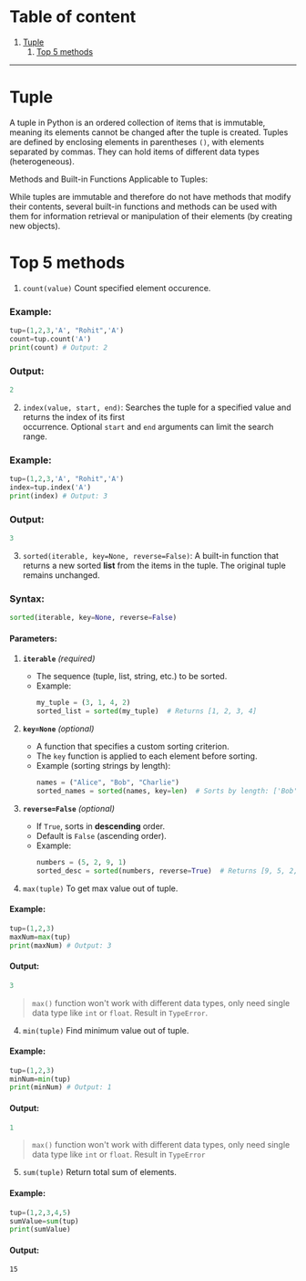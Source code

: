 # Table of content

1. [Tuple](#tuple)
    1. [Top 5 methods](#top-5-methods)

---
# Tuple

A tuple in Python is an ordered collection of items that is immutable, meaning its elements cannot be changed after the tuple is created. Tuples are defined by enclosing elements in parentheses `()`, with elements separated by commas. They can hold items of different data types (heterogeneous). 

Methods and Built-in Functions Applicable to Tuples:

While tuples are immutable and therefore do not have methods that modify their contents, several built-in functions and methods can be used with them for information retrieval or manipulation of their elements (by creating new objects).

# Top 5 methods

1. `count(value)` Count specified element occurence.
### Example:
```python
tup=(1,2,3,'A', "Rohit",'A')
count=tup.count('A')
print(count) # Output: 2
```
### Output:
```python
2
```

2. `index(value, start, end)`: Searches the tuple for a specified value and returns the index of its first occurrence. Optional `start` and `end` arguments can limit the search range.
### Example:
```python
tup=(1,2,3,'A', "Rohit",'A')
index=tup.index('A')
print(index) # Output: 3
```
### Output:
```python
3
```

3. `sorted(iterable, key=None, reverse=False)`: A built-in function that returns a new sorted **list** from the items in the tuple. The original tuple remains unchanged.
### Syntax:
```python
sorted(iterable, key=None, reverse=False)
```
#### Parameters:
1. **`iterable`** *(required)*  
   - The sequence (tuple, list, string, etc.) to be sorted.  
   - Example:  
     ```python
     my_tuple = (3, 1, 4, 2)
     sorted_list = sorted(my_tuple)  # Returns [1, 2, 3, 4]
     ```

2. **`key=None`** *(optional)*  
   - A function that specifies a custom sorting criterion.  
   - The `key` function is applied to each element before sorting.  
   - Example (sorting strings by length):  
     ```python
     names = ("Alice", "Bob", "Charlie")
     sorted_names = sorted(names, key=len)  # Sorts by length: ['Bob', 'Alice', 'Charlie']
     ```

3. **`reverse=False`** *(optional)*  
   - If `True`, sorts in **descending** order.  
   - Default is `False` (ascending order).  
   - Example:  
     ```python
     numbers = (5, 2, 9, 1)
     sorted_desc = sorted(numbers, reverse=True)  # Returns [9, 5, 2, 1]
     ```

3. `max(tuple)` To get max value out of tuple.
#### Example:
```python
tup=(1,2,3)
maxNum=max(tup)
print(maxNum) # Output: 3
```
#### Output:
```python
3
```
> `max()` function won't work with different data types, only need single data type like `int` or `float`. Result in `TypeError`.

4. `min(tuple)` Find minimum value out of tuple.
#### Example:
```python
tup=(1,2,3)
minNum=min(tup)
print(minNum) # Output: 1
```
#### Output:
```python
1
```
> `max()` function won't work with different data types, only need single data type like `int` or `float`. Result in `TypeError`

5. `sum(tuple)` Return total sum of elements.
#### Example:
```python
tup=(1,2,3,4,5)
sumValue=sum(tup)
print(sumValue)
```
#### Output:
```css
15
```